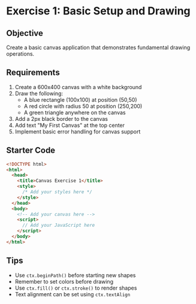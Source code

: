 # Exercise 1: Basic Setup and Drawing

## Objective

Create a basic canvas application that demonstrates fundamental drawing operations.

## Requirements

1. Create a 600x400 canvas with a white background
2. Draw the following:
   - A blue rectangle (100x100) at position (50,50)
   - A red circle with radius 50 at position (250,200)
   - A green triangle anywhere on the canvas
3. Add a 2px black border to the canvas
4. Add text "My First Canvas" at the top center
5. Implement basic error handling for canvas support

## Starter Code

```html
<!DOCTYPE html>
<html>
  <head>
    <title>Canvas Exercise 1</title>
    <style>
      /* Add your styles here */
    </style>
  </head>
  <body>
    <!-- Add your canvas here -->
    <script>
      // Add your JavaScript here
    </script>
  </body>
</html>
```

## Tips

- Use `ctx.beginPath()` before starting new shapes
- Remember to set colors before drawing
- Use `ctx.fill()` or `ctx.stroke()` to render shapes
- Text alignment can be set using `ctx.textAlign`
